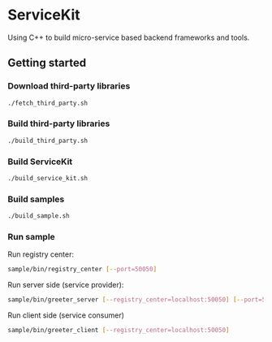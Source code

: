 # ServiceKit

Using C++ to build micro-service based backend frameworks and tools.

## Getting started

### Download third-party libraries

```bash
./fetch_third_party.sh
```

### Build third-party libraries

```bash
./build_third_party.sh
```

### Build ServiceKit

```bash
./build_service_kit.sh
```

### Build samples

```bash
./build_sample.sh
```

### Run sample

Run registry center:
```bash
sample/bin/registry_center [--port=50050]
```

Run server side (service provider):
```bash
sample/bin/greeter_server [--registry_center=localhost:50050] [--port=50051]
```

Run client side (service consumer)
```bash
sample/bin/greeter_client [--registry_center=localhost:50050]
```
